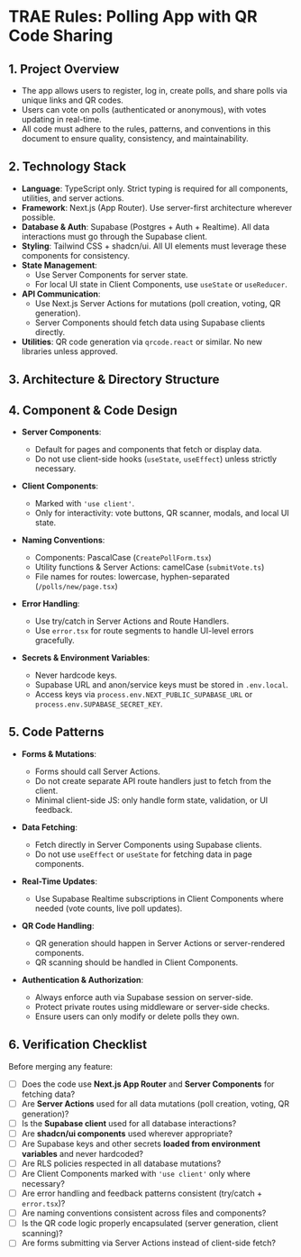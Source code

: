 # TRAE Rules: Polling App with QR Code Sharing

## 1. Project Overview
- The app allows users to register, log in, create polls, and share polls via unique links and QR codes.  
- Users can vote on polls (authenticated or anonymous), with votes updating in real-time.  
- All code must adhere to the rules, patterns, and conventions in this document to ensure quality, consistency, and maintainability.

## 2. Technology Stack
- **Language**: TypeScript only. Strict typing is required for all components, utilities, and server actions.  
- **Framework**: Next.js (App Router). Use server-first architecture wherever possible.  
- **Database & Auth**: Supabase (Postgres + Auth + Realtime). All data interactions must go through the Supabase client.  
- **Styling**: Tailwind CSS + shadcn/ui. All UI elements must leverage these components for consistency.  
- **State Management**:
  - Use Server Components for server state.  
  - For local UI state in Client Components, use `useState` or `useReducer`.  
- **API Communication**:
  - Use Next.js Server Actions for mutations (poll creation, voting, QR generation).  
  - Server Components should fetch data using Supabase clients directly.  
- **Utilities**: QR code generation via `qrcode.react` or similar. No new libraries unless approved.

## 3. Architecture & Directory Structure


## 4. Component & Code Design
- **Server Components**:
  - Default for pages and components that fetch or display data.  
  - Do not use client-side hooks (`useState`, `useEffect`) unless strictly necessary.  

- **Client Components**:
  - Marked with `'use client'`.  
  - Only for interactivity: vote buttons, QR scanner, modals, and local UI state.  

- **Naming Conventions**:
  - Components: PascalCase (`CreatePollForm.tsx`)  
  - Utility functions & Server Actions: camelCase (`submitVote.ts`)  
  - File names for routes: lowercase, hyphen-separated (`/polls/new/page.tsx`)  

- **Error Handling**:
  - Use try/catch in Server Actions and Route Handlers.  
  - Use `error.tsx` for route segments to handle UI-level errors gracefully.  

- **Secrets & Environment Variables**:
  - Never hardcode keys.  
  - Supabase URL and anon/service keys must be stored in `.env.local`.  
  - Access keys via `process.env.NEXT_PUBLIC_SUPABASE_URL` or `process.env.SUPABASE_SECRET_KEY`.

## 5. Code Patterns
- **Forms & Mutations**:
  - Forms should call Server Actions.  
  - Do not create separate API route handlers just to fetch from the client.  
  - Minimal client-side JS: only handle form state, validation, or UI feedback.  

- **Data Fetching**:
  - Fetch directly in Server Components using Supabase clients.  
  - Do not use `useEffect` or `useState` for fetching data in page components.  

- **Real-Time Updates**:
  - Use Supabase Realtime subscriptions in Client Components where needed (vote counts, live poll updates).  

- **QR Code Handling**:
  - QR generation should happen in Server Actions or server-rendered components.  
  - QR scanning should be handled in Client Components.

- **Authentication & Authorization**:
  - Always enforce auth via Supabase session on server-side.  
  - Protect private routes using middleware or server-side checks.  
  - Ensure users can only modify or delete polls they own.

## 6. Verification Checklist
Before merging any feature:

- [ ] Does the code use **Next.js App Router** and **Server Components** for fetching data?  
- [ ] Are **Server Actions** used for all data mutations (poll creation, voting, QR generation)?  
- [ ] Is the **Supabase client** used for all database interactions?  
- [ ] Are **shadcn/ui components** used wherever appropriate?  
- [ ] Are Supabase keys and other secrets **loaded from environment variables** and never hardcoded?  
- [ ] Are RLS policies respected in all database mutations?  
- [ ] Are Client Components marked with `'use client'` only where necessary?  
- [ ] Are error handling and feedback patterns consistent (try/catch + `error.tsx`)?  
- [ ] Are naming conventions consistent across files and components?  
- [ ] Is the QR code logic properly encapsulated (server generation, client scanning)?  
- [ ] Are forms submitting via Server Actions instead of client-side fetch?  
